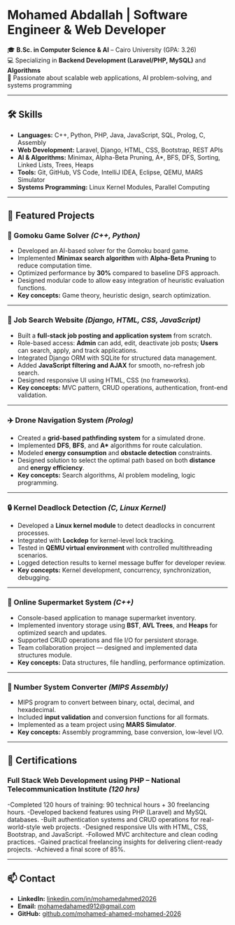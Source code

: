 # Mohamed Abdallah | Software Engineer & Web Developer

🎓 **B.Sc. in Computer Science & AI** – Cairo University (GPA: 3.26)  
💻 Specializing in **Backend Development (Laravel/PHP, MySQL)** and **Algorithms**  
🚀 Passionate about scalable web applications, AI problem-solving, and systems programming  

---

## 🛠 Skills
- **Languages:** C++, Python, PHP, Java, JavaScript, SQL, Prolog, C, Assembly  
- **Web Development:** Laravel, Django, HTML, CSS, Bootstrap, REST APIs  
- **AI & Algorithms:** Minimax, Alpha-Beta Pruning, A*, BFS, DFS, Sorting, Linked Lists, Trees, Heaps  
- **Tools:** Git, GitHub, VS Code, IntelliJ IDEA, Eclipse, QEMU, MARS Simulator  
- **Systems Programming:** Linux Kernel Modules, Parallel Computing  

---

## 🌟 Featured Projects

### 🧠 Gomoku Game Solver *(C++, Python)*
- Developed an AI-based solver for the Gomoku board game.  
- Implemented **Minimax search algorithm** with **Alpha-Beta Pruning** to reduce computation time.  
- Optimized performance by **30%** compared to baseline DFS approach.  
- Designed modular code to allow easy integration of heuristic evaluation functions.  
- **Key concepts:** Game theory, heuristic design, search optimization.

---

### 📝 Job Search Website *(Django, HTML, CSS, JavaScript)*
- Built a **full-stack job posting and application system** from scratch.  
- Role-based access: **Admin** can add, edit, deactivate job posts; **Users** can search, apply, and track applications.  
- Integrated Django ORM with SQLite for structured data management.  
- Added **JavaScript filtering and AJAX** for smooth, no-refresh job search.  
- Designed responsive UI using HTML, CSS (no frameworks).  
- **Key concepts:** MVC pattern, CRUD operations, authentication, front-end validation.

---

### ✈️ Drone Navigation System *(Prolog)*
- Created a **grid-based pathfinding system** for a simulated drone.  
- Implemented **DFS**, **BFS**, and **A\*** algorithms for route calculation.  
- Modeled **energy consumption** and **obstacle detection** constraints.  
- Designed solution to select the optimal path based on both **distance** and **energy efficiency**.  
- **Key concepts:** Search algorithms, AI problem modeling, logic programming.

---

### 🔒 Kernel Deadlock Detection *(C, Linux Kernel)*
- Developed a **Linux kernel module** to detect deadlocks in concurrent processes.  
- Integrated with **Lockdep** for kernel-level lock tracking.  
- Tested in **QEMU virtual environment** with controlled multithreading scenarios.  
- Logged detection results to kernel message buffer for developer review.  
- **Key concepts:** Kernel development, concurrency, synchronization, debugging.

---

### 🛒 Online Supermarket System *(C++)*
- Console-based application to manage supermarket inventory.  
- Implemented inventory storage using **BST**, **AVL Trees**, and **Heaps** for optimized search and updates.  
- Supported CRUD operations and file I/O for persistent storage.  
- Team collaboration project — designed and implemented data structures module.  
- **Key concepts:** Data structures, file handling, performance optimization.

---

### 🔢 Number System Converter *(MIPS Assembly)*
- MIPS program to convert between binary, octal, decimal, and hexadecimal.  
- Included **input validation** and conversion functions for all formats.  
- Implemented as a team project using **MARS Simulator**.  
- **Key concepts:** Assembly programming, base conversion, low-level I/O.

---

## 📜 Certifications
### Full Stack Web Development using PHP – **National Telecommunication Institute** *(120 hrs)*  
-Completed 120 hours of training: 90 technical hours + 30 freelancing hours.
-Developed backend features using PHP (Laravel) and MySQL databases.
-Built authentication systems and CRUD operations for real-world-style web projects.
-Designed responsive UIs with HTML, CSS, Bootstrap, and JavaScript.
-Followed MVC architecture and clean coding practices.
-Gained practical freelancing insights for delivering client-ready projects.
-Achieved a final score of 85%.

---

## 📫 Contact
- **LinkedIn:** [linkedin.com/in/mohamedahmed2026](https://linkedin.com/in/mohamedahmed2026)  
- **Email:** mohamedahamed912@gmail.com  
- **GitHub:** [github.com/mohamed-ahamed-mohamed-2026](https://github.com/mohamed-ahamed-mohamed-2026)  


<!-- Optional: GitHub Stats (e.g., using anuraghazra/github-readme-stats) 
[![Mohamed's GitHub stats](https://github-readme-stats.vercel.app/api?username=mohamed-ahamed-mohamed-2026&show_icons=true&theme=radical)](https://github.com/anuraghazra/github-readme-stats)
[![Top Langs](https://github-readme-stats.vercel.app/api/top-langs/?username=mohamed-ahamed-mohamed-2026&layout=compact&theme=radical)](https://github.com/anuraghazra/github-readme-stats) -->
